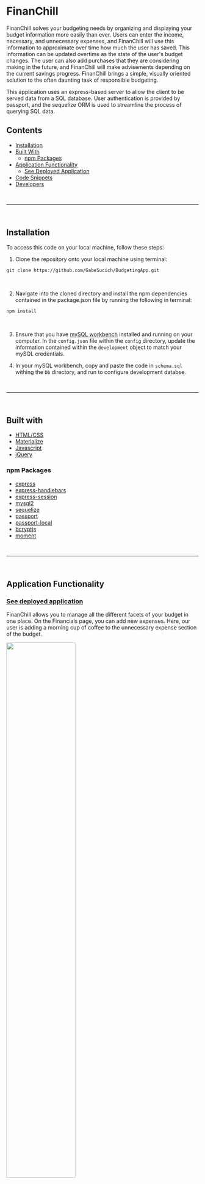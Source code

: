 # FinanChill

FinanChill solves your budgeting needs by organizing and displaying your budget information more easily than ever. Users can enter the income, necessary, and unnecessary expenses, and FinanChill will use this information to approximate over time how much the user has saved. This information can be updated overtime as the state of the user's budget changes. The user can also add purchases that they are considering making in the future, and FinanChill will make advisements depending on the current savings progress. FinanChill brings a simple, visually oriented solution to the often daunting task of responsible budgeting.

This application uses an express-based server to allow the client to be served data from a SQL database. User authentication is provided by passport, and the sequelize ORM is used to streamline the process of querying SQL data.

## Contents

* [Installation](#Installation)
* [Built With](#built-with)
    * [npm Packages](#npm-packages)
* [Application Functionality](#application-functionality)
    * [See Deployed Application](https://budgetmaking.herokuapp.com/login)
* [Code Snippets](#code-snippets)
* [Developers](#developers)

<br>
<hr>
<br>

## Installation

To access this code on your local machine, follow these steps:

1. Clone the repository onto your local machine using terminal:
```
git clone https://github.com/GabeSucich/BudgetingApp.git
```
<br>

2. Navigate into the cloned directory and install the npm dependencies contained in the package.json file by running the following in terminal:
```
npm install
```
<br>

3. Ensure that you have [mySQL workbench](https://www.mysql.com/products/workbench/) installed and running on your computer. In the `config.json` file within the `config` directory, update the information contained within the `development` object to match your mySQL credentials.

4. In your mySQL workbench, copy and paste the code in `schema.sql` withing the `Db` directory, and run to configure development databse.

<br>
<hr>
<br>

## Built with

* [HTML/CSS](https://developer.mozilla.org/en-US/docs/Web/HTML)
* [Materialize](https://materializecss.com/)
* [Javascript](https://developer.mozilla.org/en-US/docs/Web/JavaScript)
* [jQuery](https://jquery.com/)

### npm Packages

* [express](https://www.npmjs.com/package/express)
* [express-handlebars](https://www.npmjs.com/package/express-handlebars)
* [express-session](https://www.npmjs.com/package/express-session)
* [mysql2](https://www.npmjs.com/package/mysql2)
* [sequelize](https://www.npmjs.com/package/sequelize)
* [passport](https://www.npmjs.com/package/passport)
* [passport-local](https://www.npmjs.com/package/passport-local)
* [bcryptjs](https://www.npmjs.com/package/bcryptjs)
* [moment](https://www.npmjs.com/package/moment)


<br>
<hr>
<br>

## Application Functionality

### [See deployed application](https://desolate-sierra-38032.herokuapp.com/)

FinanChill allows you to manage all the different facets of your budget in one place. On the Financials page, you can add new expenses. Here, our user is adding a morning cup of coffee to the unnecessary expense section of the budget.

<img src="./markdown/basicAdd.gif" width="60%">

Users can also update changes to their budgets. Our user just got a raise, and wants to incorporate this into FinanChill's budget tracking. Only current budget elements are shown on the Financials page, and so the user will delete the old income element and replace it with a new one. However, FinanChill will still keep track of the dates between which the old income amount was active, and this will be reflected in another part of the app.

<img src="./markdown/basicReplace.gif" width="60%">

Anytime a user is considering making a purchase which, they can add it in the "One Time Expenses" field. These expenses won't be immediately added to the budget -- the user will have to confirm them in a different part of the app. Here, our user is adding a new laptop to a list of future purchases under consideration.

<img src="./markdown/addOTP.gif" width="60%">

The Dashboard displays all of the user's current budgeting data. The user can choose to browse budget information by category, or to view all budgeting information together.

<img src="./markdown/browser.gif" width="60%">

FinanChill keeps track of all of the user's financial data -- past and present -- from the time that they sign up. This data is compiled and presented graphically on the dashboard as a way of directly indicating budget progress. In this example, our user has been diligently saving for about a month. The dips in the graph correspond to one-time purchases that the user made, but the trend in savings is generally upward.

Our user is considering spending on a scuba trip and on a new desk. On these purchase cards, FinanChill displays how many days it would take to save up for these purchases with the user's current budgeting. Our user has saved over $2000 this month, and decides to reward his or herself by splurging on the scuba trip. When the "MAKE PURCHASE" button is clicked on the scuba card, the purchases is automatically reflected in the budget chart!

<img src="./markdown/scuba.gif" width="60%">

Consider in this example the user gets in a boating accident on the scuba trip, and has to pay $2000 upfront in repair fees. After adding this in the "One Time Expenses" section of the Financials page, the user confirms this puchase on the dashboard, and the graph is updated. Since beginning with FinanChill, the budget is now negative, and FinanChill updates the display to reflect this.

<img src="./markdown/accident.gif" width="60%">

Now, the user heeds FinanChill's suggestion and decides to cut back on spending. He or she can choose to remove the New Desk purchase from consideration, and it will disappear from the dashboard. This extra step is FinanChill's way of ensuring that users consider their singular expenses carefully -- purchases can only be confirmed from the page where a user has budget data displayed.

<img src="./markdown/delete.gif" width="60%">

As a final example of FinanChill's functionality, consider if the user had not gotten in the boating accident, but instead decided to quit whatever job he or she is working. The day after quitting, our user's budget will not yet be negative. However, with each jobless day, less money is going out of the budget than coming in. FinanChill will process this, and change the display to recommend against future purchases to protect the user's budget.

<img src="./markdown/negative.png" width="60%">

<br>
<hr>
<br>

## Code Snippets

Developing this application required addressing the problem of storing past expenses and current expenses together. The solution was found in giving the expense models a start date and and end date. Income or expenses are originally initialized without and end date. "Deletion" of an expense does not remove it from the table, but fills in the end date field, signaling to the application that said expense is no longer active. Below is just the income model as an example, but each of the other three expense types are similar:

<img src="./markdown/modelsSnippet.png" width="60%">

***

When collecting data with ajax calls to display on the client side, we encountered the difficulty of making asynchronous API calls in an ordered fashion. The solution was to create a recursive function which called itself within the callback function of the API call. This allowed the api calls to execute in a predetermined sequence, serving the client with the properly-ordered data.:

<img src="./markdown/asyncSnippet.png" width="60%">



<br>
<hr>
<br>

## Developers

### Gabe Sucich

<img src="./markdown/gabe.png" width="10%">

* [Portfolio](https://gabesucich.github.io/UpdatedPortfolio/)
* [Github Account](https://github.com/GabeSucich)
* [LinkedIn](https://www.linkedin.com/in/gabriel-sucich-6a28a71a8/)

***

### Preeti Gupta

<img src="./markdown/preeti.jpg" width="10%">

* [Portfolio](https://preeti1234567.github.io/portfolio/)
* [Github Account](https://github.com/preeti1234567)
* [LinkedIn](https://www.linkedin.com/in/preetigupta-59a5641ab/)

***

### Aidan Sweeny

<img src="./markdown/aidan.jpg" width="10%">

* [Portfolio](https://aidansweeny.github.io/updated-portfolio/)
* [Github Account](https://github.com/AidanSweeny)
* [LinkedIn](https://www.linkedin.com/in/aidan-sweeny-81075030/)

